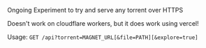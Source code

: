Ongoing Experiment to try and serve any torrent over HTTPS

Doesn't work on cloudflare workers, but it does work using vercel!

Usage: `GET /api?torrent=MAGNET_URL[&file=PATH][&explore=true]`
